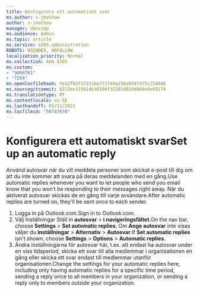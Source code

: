 ```yaml
---
title: Konfigurera ett automatiskt svar
ms.author: v-jmathew
author: v-jmathew
manager: dansimp
ms.audience: Admin
ms.topic: article
ms.service: o365-administration
ROBOTS: NOINDEX, NOFOLLOW
localization_priority: Normal
ms.collection: Adm_O365
ms.custom:
- "9000761"
- "7254"
ms.openlocfilehash: fe32f93f17151be777749a256a934f475c224048
ms.sourcegitcommit: 6312ee31561db36104f32282d019d069ede69174
ms.translationtype: MT
ms.contentlocale: sv-SE
ms.lasthandoff: 03/11/2021
ms.locfileid: "50747678"
---
```

# <a name="set-up-an-automatic-reply"></a><span data-ttu-id="1873c-102">Konfigurera ett automatiskt svar</span><span class="sxs-lookup"><span data-stu-id="1873c-102">Set up an automatic reply</span></span>

<span data-ttu-id="1873c-103">Använd autosvar när du vill meddela personer som skickat e-post till dig om att du inte kommer att svara på deras meddelanden med en gång.</span><span class="sxs-lookup"><span data-stu-id="1873c-103">Use automatic replies whenever you want to let people who send you email know that you won’t be responding to their messages right away.</span></span> <span data-ttu-id="1873c-104">När du aktiverat autosvar skickas de en gång till varje avsändare.</span><span class="sxs-lookup"><span data-stu-id="1873c-104">After automatic replies are turned on, they’ll be sent once to each sender.</span></span>

1. <span data-ttu-id="1873c-105">Logga in på Outlook.com.</span><span class="sxs-lookup"><span data-stu-id="1873c-105">Sign in to Outlook.com.</span></span>
2. <span data-ttu-id="1873c-106">Välj Inställningar Ställ in **autosvar**  >  **i navigeringsfältet.**</span><span class="sxs-lookup"><span data-stu-id="1873c-106">On the nav bar, choose **Settings** > **Set automatic replies**.</span></span> <span data-ttu-id="1873c-107">Om **Ange autosvar** inte visas väljer du **Inställningar**  >  **Alternativ**  >  **Autosvar**.</span><span class="sxs-lookup"><span data-stu-id="1873c-107">If **Set automatic replies** isn't shown, choose **Settings** > **Options** > **Automatic replies**.</span></span>
3. <span data-ttu-id="1873c-108">Ändra inställningarna för autosvar här, t.ex. att endast ha autosvar under en viss tidsperiod, skicka ett svar till alla medlemmar i organisationen en gång eller skicka ett svar endast till medlemmar utanför organisationen.</span><span class="sxs-lookup"><span data-stu-id="1873c-108">Change the settings for your automatic replies here, including only having automatic replies for a specific time period, sending a reply once to all members in your organization, or sending a reply only to members outside your organization.</span></span>
